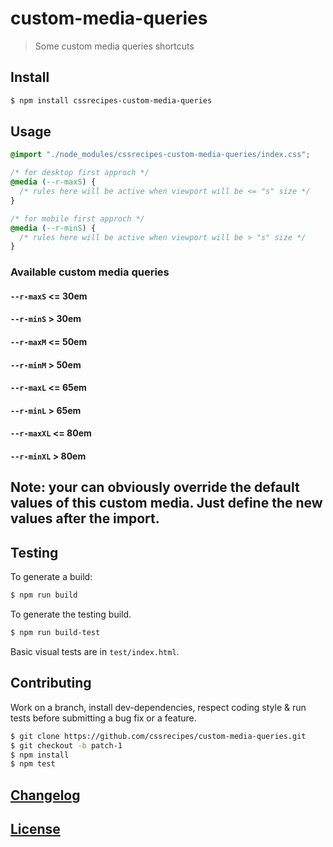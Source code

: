 # custom-media-queries

> Some custom media queries shortcuts

## Install

```sh
$ npm install cssrecipes-custom-media-queries
```

## Usage

```css
@import "./node_modules/cssrecipes-custom-media-queries/index.css";

/* for desktop first approch */
@media (--r-maxS) {
  /* rules here will be active when viewport will be <= "s" size */
}

/* for mobile first approch */
@media (--r-minS) {
  /* rules here will be active when viewport will be > "s" size */
}
```

### Available custom media queries

#### `--r-maxS` <= 30em

#### `--r-minS` > 30em

#### `--r-maxM` <= 50em

#### `--r-minM` > 50em

#### `--r-maxL` <= 65em

#### `--r-minL` > 65em

#### `--r-maxXL` <= 80em

#### `--r-minXL` > 80em


**Note: your can obviously override the default values of this custom media. Just define the new values after the import.** 
---

## Testing

To generate a build:

```sh
$ npm run build
```

To generate the testing build.

```sh
$ npm run build-test
```

Basic visual tests are in `test/index.html`.

## Contributing

Work on a branch, install dev-dependencies, respect coding style & run tests before submitting a bug fix or a feature.

```sh
$ git clone https://github.com/cssrecipes/custom-media-queries.git
$ git checkout -b patch-1
$ npm install
$ npm test
```

## [Changelog](CHANGELOG.md)

## [License](LICENSE)

